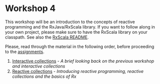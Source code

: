 Workshop 4
==========

This workshop will be an introduction to the concepts of reactive programming and the RxJava/RxScala library. If you want to follow
along in your own project, please make sure to have the RxScala library on your classpath. See also the [RxScala README](https://github.com/ReactiveX/RxScala#binaries).

Please, read through the material in the following order, before proceeding to the [assignments](assignments).

1. [Interactive collections](01%20Iterable.md) - *A brief looking back on the previous workshop and interactive collections*
2. [Reactive collections](02%20Observable.md) - *Introducing reactive programming, reactive collections and the basics of Rx*
